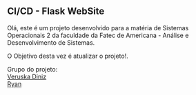 ## CI/CD - Flask WebSite

Olá, este é um projeto desenvolvido para a matéria de Sistemas Operacionais 2 da faculdade da Fatec de Americana - Análise e Desenvolvimento de Sistemas.

O Objetivo desta vez é atualizar o projeto!.




Grupo do projeto:   
[Veruska Diniz](https://www.github.com/vediniz)   
[Ryan](https://www.github.com/ryanhsa2001)
